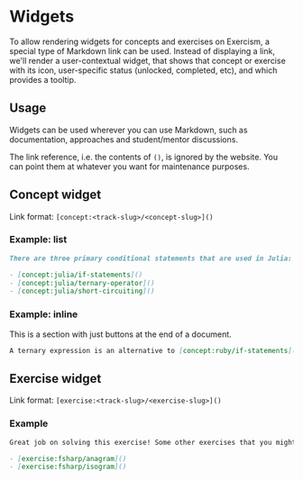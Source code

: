 # Widgets

To allow rendering widgets for concepts and exercises on Exercism, a special type of Markdown link can be used. Instead of displaying a link, we'll render a user-contextual widget, that shows that concept or exercise with its icon, user-specific status (unlocked, completed, etc), and which provides a tooltip.

## Usage

Widgets can be used wherever you can use Markdown, such as documentation, approaches and student/mentor discussions.

The link reference, i.e. the contents of `()`, is ignored by the website. You can point them at whatever you want for maintenance purposes.

## Concept widget

Link format: `[concept:<track-slug>/<concept-slug>]()`

### Example: list

```markdown
There are three primary conditional statements that are used in Julia:

- [concept:julia/if-statements]()
- [concept:julia/ternary-operator]()
- [concept:julia/short-circuiting]()
```

### Example: inline

This is a section with just buttons at the end of a document.

```markdown
A ternary expression is an alternative to [concept:ruby/if-statements]().
```

## Exercise widget

Link format: `[exercise:<track-slug>/<exercise-slug>]()`

### Example

```markdown
Great job on solving this exercise! Some other exercises that you might also like to try:

- [exercise:fsharp/anagram]()
- [exercise:fsharp/isogram]()
```
